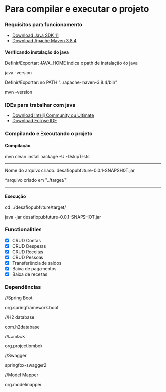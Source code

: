 # Para compilar e executar o projeto

### Requisitos para funcionamento
* [Download Java SDK 11](https://www.oracle.com/br/java/technologies/javase/jdk11-archive-downloads.html)
* [Download Apache Maven 3.8.4](https://dlcdn.apache.org/maven/maven-3/3.8.4/binaries/apache-maven-3.8.4-bin.zip)

#### Verificando instalação do java
Definir/Exportar: JAVA_HOME indica o path de instalação do java

java -version

Definir/Exportar: no PATH "../apache-maven-3.8.4/bin"

mvn -version

### IDEs para trabalhar com java
* [Download Intellj Community ou Ultimate](https://www.jetbrains.com/pt-br/idea/download/other.html)
* [Download Eclipse IDE](https://www.eclipse.org/downloads/)


### Compilando e Executando o projeto

#### Compilação

mvn clean install package -U -DskipTests
___
Nome do arquivo criado:
desafiopubfuture-0.0.1-SNAPSHOT.jar

*arquivo criado em "../target/"
___
#### Execução

cd ../desafiopubfuture/target/

java -jar desafiopubfuture-0.0.1-SNAPSHOT.jar

### Functionalities
- [x] CRUD Contas
- [x] CRUD Despesas
- [x] CRUD Receitas
- [x] CRUD Pessoas
- [x] Transferência de saldos
- [x] Baixa de pagamentos
- [x] Baixa de receitas

### Dependências

//Spring Boot

org.springframework.boot

//H2 database

com.h2database

//Lombok

org.projectlombok

//Swagger

springfox-swagger2

//Model Mapper

org.modelmapper

